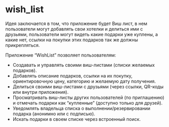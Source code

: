 # wish_list


Идея заключается в том, что приложение будет Виш лист, в нем пользователи могут добавлять свои хотелки и делиться ими с друзьями, пользователи могут видеть какие подарки уже куплены, а какие нет, ссылки на покупки этих подарков так же должны прикрепляться.


Приложение “WishList” позволяет пользователям:
- Создавать и управлять своими виш-листами (списки желаемых подарков).
- Добавлять описание подарков, ссылки на их покупку, ориентировочную цену, категорию и желаемую дату получения.
- Делиться своими виш-листами с друзьями (через ссылки, QR-коды или внутри приложения).
- Просматривать виш-листы других пользователей (по приглашению) и отмечать подарки как “купленные” (доступно только для друзей).
- Уведомлять владельца списка о выполнении/резервировании подарка (анонимно или с подписью).
- Искать подарки в своем списке через встроенный поиск.
